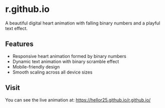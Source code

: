 # r.github.io

A beautiful digital heart animation with falling binary numbers and a playful text effect.

## Features
- Responsive heart animation formed by binary numbers
- Dynamic text animation with binary scramble effect
- Mobile-friendly design
- Smooth scaling across all device sizes

## Visit
You can see the live animation at: https://hellor25.github.io/r.github.io/

